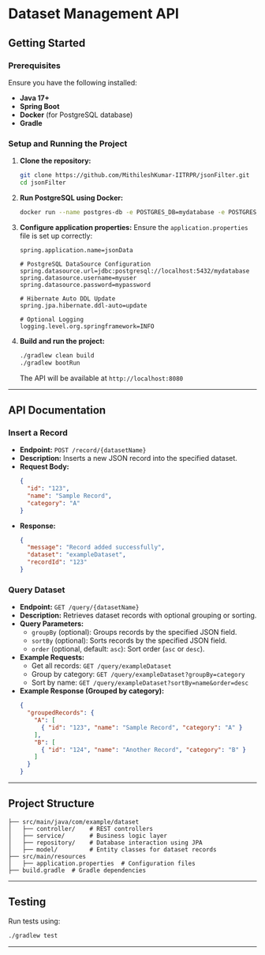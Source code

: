 # Dataset Management API

## Getting Started

### Prerequisites
Ensure you have the following installed:
- **Java 17+**  
- **Spring Boot**  
- **Docker** (for PostgreSQL database)  
- **Gradle**  

### Setup and Running the Project

1. **Clone the repository:**
   ```sh
   git clone https://github.com/MithileshKumar-IITRPR/jsonFilter.git
   cd jsonFilter
   ```

2. **Run PostgreSQL using Docker:**
   ```sh
   docker run --name postgres-db -e POSTGRES_DB=mydatabase -e POSTGRES_USER=myuser -e POSTGRES_PASSWORD=mypassword -p 5432:5432 -d postgres
   ```

3. **Configure application properties:**
   Ensure the `application.properties` file is set up correctly:
   ```properties
   spring.application.name=jsonData

   # PostgreSQL DataSource Configuration
   spring.datasource.url=jdbc:postgresql://localhost:5432/mydatabase
   spring.datasource.username=myuser
   spring.datasource.password=mypassword

   # Hibernate Auto DDL Update
   spring.jpa.hibernate.ddl-auto=update

   # Optional Logging
   logging.level.org.springframework=INFO
   ```

4. **Build and run the project:**
   ```sh
   ./gradlew clean build
   ./gradlew bootRun
   ```
   The API will be available at `http://localhost:8080`

---

## API Documentation

### Insert a Record
- **Endpoint:** `POST /record/{datasetName}`
- **Description:** Inserts a new JSON record into the specified dataset.
- **Request Body:**
  ```json
  {
    "id": "123",
    "name": "Sample Record",
    "category": "A"
  }
  ```
- **Response:**
  ```json
  {
    "message": "Record added successfully",
    "dataset": "exampleDataset",
    "recordId": "123"
  }
  ```

### Query Dataset
- **Endpoint:** `GET /query/{datasetName}`
- **Description:** Retrieves dataset records with optional grouping or sorting.
- **Query Parameters:**
  - `groupBy` (optional): Groups records by the specified JSON field.
  - `sortBy` (optional): Sorts records by the specified JSON field.
  - `order` (optional, default: `asc`): Sort order (`asc` or `desc`).
- **Example Requests:**
  - Get all records: `GET /query/exampleDataset`
  - Group by category: `GET /query/exampleDataset?groupBy=category`
  - Sort by name: `GET /query/exampleDataset?sortBy=name&order=desc`
- **Example Response (Grouped by category):**
  ```json
  {
    "groupedRecords": {
      "A": [
        { "id": "123", "name": "Sample Record", "category": "A" }
      ],
      "B": [
        { "id": "124", "name": "Another Record", "category": "B" }
      ]
    }
  }
  ```

---

## Project Structure
```
├── src/main/java/com/example/dataset
│   ├── controller/    # REST controllers
│   ├── service/       # Business logic layer
│   ├── repository/    # Database interaction using JPA
│   ├── model/         # Entity classes for dataset records
├── src/main/resources
│   ├── application.properties  # Configuration files
├── build.gradle  # Gradle dependencies
```

---

## Testing
Run tests using:
```sh
./gradlew test
```

---